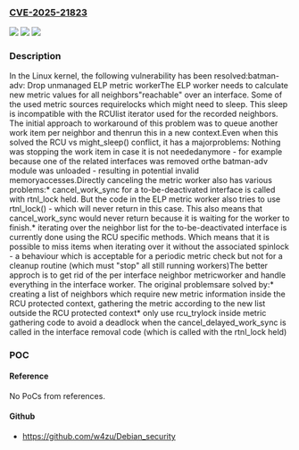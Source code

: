### [CVE-2025-21823](https://cve.mitre.org/cgi-bin/cvename.cgi?name=CVE-2025-21823)
![](https://img.shields.io/static/v1?label=Product&message=Linux&color=blue)
![](https://img.shields.io/static/v1?label=Version&message=c833484e5f3872a38fe232c663586069d5ad9645%3C%201c334629176c2d644befc31a20d4bf75542f7631%20&color=brighgreen)
![](https://img.shields.io/static/v1?label=Vulnerability&message=n%2Fa&color=brighgreen)

### Description

In the Linux kernel, the following vulnerability has been resolved:batman-adv: Drop unmanaged ELP metric workerThe ELP worker needs to calculate new metric values for all neighbors"reachable" over an interface. Some of the used metric sources requirelocks which might need to sleep. This sleep is incompatible with the RCUlist iterator used for the recorded neighbors. The initial approach to workaround of this problem was to queue another work item per neighbor and thenrun this in a new context.Even when this solved the RCU vs might_sleep() conflict, it has a majorproblems: Nothing was stopping the work item in case it is not neededanymore - for example because one of the related interfaces was removed orthe batman-adv module was unloaded - resulting in potential invalid memoryaccesses.Directly canceling the metric worker also has various problems:* cancel_work_sync for a to-be-deactivated interface is called with  rtnl_lock held. But the code in the ELP metric worker also tries to use  rtnl_lock() - which will never return in this case. This also means that  cancel_work_sync would never return because it is waiting for the worker  to finish.* iterating over the neighbor list for the to-be-deactivated interface is  currently done using the RCU specific methods. Which means that it is  possible to miss items when iterating over it without the associated  spinlock - a behaviour which is acceptable for a periodic metric check  but not for a cleanup routine (which must "stop" all still running  workers)The better approch is to get rid of the per interface neighbor metricworker and handle everything in the interface worker. The original problemsare solved by:* creating a list of neighbors which require new metric information inside  the RCU protected context, gathering the metric according to the new list  outside the RCU protected context* only use rcu_trylock inside metric gathering code to avoid a deadlock  when the cancel_delayed_work_sync is called in the interface removal code  (which is called with the rtnl_lock held)

### POC

#### Reference
No PoCs from references.

#### Github
- https://github.com/w4zu/Debian_security

